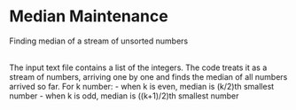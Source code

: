 # Median Maintenance
Finding median of a stream of unsorted numbers

<br/>
The input text file contains a list of the integers. The code treats it as a stream of numbers, arriving one by one and finds the median of all numbers arrived so far.
For k number:
- when k is even, median is (k/2)th smallest number
- when  k is odd, median is ((k+1)/2)th smallest number
